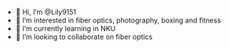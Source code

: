 - 👋 Hi, I’m @Lily9151
- 👀 I’m interested in fiber optics, photography, boxing and fitness
- 🌱 I’m currently learning in NKU
- 💞️ I’m looking to collaborate on fiber optics


<!---
Lily9151/Lily9151 is a ✨ special ✨ repository because its `README.md` (this file) appears on your GitHub profile.
You can click the Preview link to take a look at your changes.
--->
